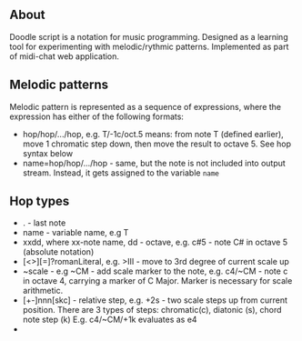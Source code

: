 ## About

Doodle script is a notation for music programming. Designed as a learning tool for experimenting with melodic/rythmic patterns. Implemented as part of midi-chat web application.

## Melodic patterns

Melodic pattern is represented as a sequence of expressions, where the expression has either of the following formats:

- hop/hop/.../hop, e.g. T/-1c/oct.5 means: from note T (defined earlier), move 1 chromatic step down, then move the result to octave 5. See hop syntax below
- name=hop/hop/.../hop - same, but the note is not included into output stream. Instead, it gets assigned to the variable `name`

## Hop types

- . - last note
- name - variable name, e.g T
- xxdd, where xx-note name, dd - octave, e.g. c#5 - note C# in octave 5 (absolute notation)
- [<>][=]?romanLiteral, e.g. >III - move to 3rd degree of current scale up
- ~scale - e.g ~CM - add scale marker to the note, e.g. c4/~CM - note c in octave 4, carrying a marker of C Major. Marker is necessary for scale arithmetic.
- [+-]nnn[skc] - relative step, e.g. +2s - two scale steps up from current position. There are 3 types of steps: chromatic(c), diatonic (s), chord note step (k)
E.g. c4/~CM/+1k evaluates as e4
- 

